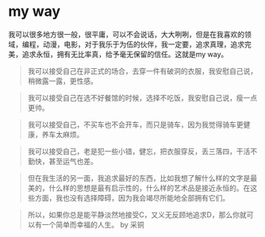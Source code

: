 # my way

我可以很多地方很一般，很平庸，可以不会说话，大大咧咧，但是在我喜欢的领域，编程，动漫，电影，对于我乐于为伍的伙伴，我一定要，追求真理，追求完美，追求永恒，拥有无比率真，给予毫无保留的信任。这就是my way。




> 我可以接受自己在非正式的场合，去穿一件有破洞的衣服，我安慰自己说，稍微露一露，更性感。

> 我可以接受自己在选不好餐馆的时候，选择不吃饭，我安慰自己说，瘦一点更帅。

> 我可以接受自己，不买车也不会开车，而只是骑车，因为我觉得骑车更健康，养车太麻烦。

> 我可以接受自己，老是犯一些小错，健忘，把衣服穿反，丢三落四，干活不勤快，甚至运气也差。

> 但在我生活的另一面，我追求最好的东西，比如我想了解什么样的文字是最美的，什么样的思想是最有启示性的，什么样的艺术品是接近永恒的。在这些方面，我也没有选择障碍，因为我会竭尽所能地全部拥有它们。

> 所以，如果你总是能平静淡然地接受C，又义无反顾地追求D，那么你就可以有一个简单而幸福的人生。
by 采铜
